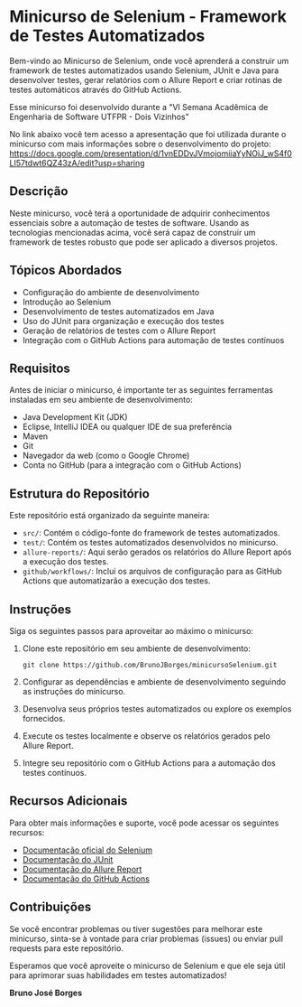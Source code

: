 # Minicurso de Selenium - Framework de Testes Automatizados

Bem-vindo ao Minicurso de Selenium, onde você aprenderá a construir um framework de testes automatizados usando Selenium, JUnit e Java para desenvolver testes, gerar relatórios com o Allure Report e criar rotinas de testes automáticos através do GitHub Actions.

Esse minicurso foi desenvolvido durante a "VI Semana Acadêmica de Engenharia de Software UTFPR - Dois Vizinhos"

No link abaixo você tem acesso a apresentação que foi utilizada durante o minicurso com mais informações sobre o desenvolvimento do projeto:
https://docs.google.com/presentation/d/1vnEDDvJVmojomiiaYyNOiJ_wS4f0LI57tdwt6QZ43zA/edit?usp=sharing

## Descrição

Neste minicurso, você terá a oportunidade de adquirir conhecimentos essenciais sobre a automação de testes de software. Usando as tecnologias mencionadas acima, você será capaz de construir um framework de testes robusto que pode ser aplicado a diversos projetos.

## Tópicos Abordados

- Configuração do ambiente de desenvolvimento
- Introdução ao Selenium
- Desenvolvimento de testes automatizados em Java
- Uso do JUnit para organização e execução dos testes
- Geração de relatórios de testes com o Allure Report
- Integração com o GitHub Actions para automação de testes contínuos

## Requisitos

Antes de iniciar o minicurso, é importante ter as seguintes ferramentas instaladas em seu ambiente de desenvolvimento:

- Java Development Kit (JDK)
- Eclipse, IntelliJ IDEA ou qualquer IDE de sua preferência
- Maven
- Git
- Navegador da web (como o Google Chrome)
- Conta no GitHub (para a integração com o GitHub Actions)

## Estrutura do Repositório

Este repositório está organizado da seguinte maneira:

- `src/`: Contém o código-fonte do framework de testes automatizados.
- `test/`: Contém os testes automatizados desenvolvidos no minicurso.
- `allure-reports/`: Aqui serão gerados os relatórios do Allure Report após a execução dos testes.
- `github/workflows/`: Inclui os arquivos de configuração para as GitHub Actions que automatizarão a execução dos testes.

## Instruções

Siga os seguintes passos para aproveitar ao máximo o minicurso:

1. Clone este repositório em seu ambiente de desenvolvimento:

   ```
   git clone https://github.com/BrunoJBorges/minicursoSelenium.git
   ```

2. Configurar as dependências e ambiente de desenvolvimento seguindo as instruções do minicurso.

3. Desenvolva seus próprios testes automatizados ou explore os exemplos fornecidos.

4. Execute os testes localmente e observe os relatórios gerados pelo Allure Report.

5. Integre seu repositório com o GitHub Actions para a automação dos testes contínuos.

## Recursos Adicionais

Para obter mais informações e suporte, você pode acessar os seguintes recursos:

- [Documentação oficial do Selenium](https://www.selenium.dev/documentation/en/)
- [Documentação do JUnit](https://junit.org/junit5/docs/current/user-guide/)
- [Documentação do Allure Report](https://docs.qameta.io/allure/)
- [Documentação do GitHub Actions](https://docs.github.com/en/actions)

## Contribuições

Se você encontrar problemas ou tiver sugestões para melhorar este minicurso, sinta-se à vontade para criar problemas (issues) ou enviar pull requests para este repositório.

Esperamos que você aproveite o minicurso de Selenium e que ele seja útil para aprimorar suas habilidades em testes automatizados!

**Bruno José Borges**
